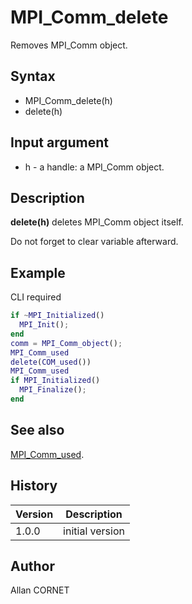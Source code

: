 

# MPI_Comm_delete

Removes MPI_Comm object.

## Syntax

- MPI_Comm_delete(h)
- delete(h)

## Input argument

 - h - a handle: a MPI_Comm object.

## Description


  <p><b>delete(h)</b> deletes MPI_Comm object itself.</p>
  <p>Do not forget to clear variable afterward.</p>


## Example

CLI required
```matlab
if ~MPI_Initialized()
  MPI_Init();
end
comm = MPI_Comm_object();
MPI_Comm_used
delete(COM_used())
MPI_Comm_used
if MPI_Initialized()
  MPI_Finalize();
end
```

## See also

[MPI_Comm_used](MPI_Comm_used.md).
## History

|Version|Description|
|------|------|
|1.0.0|initial version|


## Author

Allan CORNET



